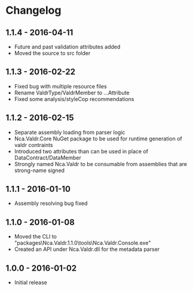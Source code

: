 # Changelog

## 1.1.4 - 2016-04-11
- Future and past validation attributes added
- Moved the source to src folder

## 1.1.3 - 2016-02-22
- Fixed bug with multiple resource files
- Rename ValdrType/ValdrMember to ...Attribute
- Fixed some analysis/styleCop recommendations

## 1.1.2 - 2016-02-15
- Separate assembly loading from parser logic
- Nca.Valdr.Core NuGet package to be used for runtime generation of valdr contraints
- Introduced two attributes than can be used in place of DataContract/DataMember
- Strongly named Nca.Valdr to be consumable from assemblies that are strong-name signed

## 1.1.1 - 2016-01-10
- Assembly resolving bug fixed

## 1.1.0 - 2016-01-08
- Moved the CLI to "packages\Nca.Valdr.1.1.0\tools\Nca.Valdr.Console.exe"
- Created an API under Nca.Valdr.dll for the metadata parser

## 1.0.0 - 2016-01-02
- Initial release
